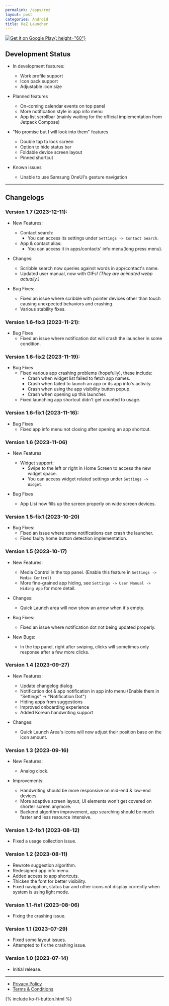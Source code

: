```yaml
---
permalink: /apps/rez
layout: post
categories: Android
title: ReZ Launcher
---
```


[![Get it on Google Play](https://play.google.com/intl/en_us/badges/static/images/badges/en_badge_web_generic.png){: height="60"}](https://play.google.com/store/apps/details?id=com.perryoncrack.rez&pcampaignid=pcampaignidMKT-Other-global-all-co-prtnr-py-PartBadge-Mar2515-1)

## Development Status

- In development features:
    - Work profile support
    - Icon pack support
    - Adjustable icon size

- Planned features
    - On-coming calendar events on top panel
    - More notification style in app info menu
    - App list scrollbar (mainly waiting for the official implementation from Jetpack Compose)

- "No promise but I will look into them" features
    - Double tap to lock screen
    - Option to hide status bar
    - Foldable device screen layout
    - Pinned shortcut

- Known issues
    - Unable to use Samsung OneUI's gesture navigation

---

## Changelogs

### Version 1.7 (2023-12-11):

- New Features:
    - Contact search:
        - You can access its settings under `Settings -> Contact Search`.
    - App &amp; contact alias:
        - You can access it in apps/contacts' info menu(long press menu).

- Changes:
    - Scribble search now queries against words in app/contact's name.
    - Updated user manual, now with GIFs! *(They are animated webp actually.)*

- Bug Fixes:
    - Fixed an issue where scribble with pointer devices other than touch causing unexpected behaviors and crashing.
    - Various stability fixes.

### Version 1.6-fix3 (2023-11-21):

- Bug Fixes
    - Fixed an issue where notification dot will crash the launcher in some condition.

### Version 1.6-fix2 (2023-11-19):

- Bug Fixes
    - Fixed various app crashing problems (hopefully), these include:
        - Crash when widget list failed to fetch app names.
        - Crash when failed to launch an app or its app info's activity.
        - Crash when using the app visibility button popup.
        - Crash when opening up this launcher.
    - Fixed launching app shortcut didn't get counted to usage.

### Version 1.6-fix1 (2023-11-16):

- Bug Fixes
    - Fixed app info menu not closing after opening an app shortcut.

### Version 1.6 (2023-11-06)

- New Features
    - Widget support:
        - Swipe to the left or right in Home Screen to access the new widget space.
        - You can access widget related settings under `Settings -> Widget`.

- Bug Fixes
    - App List now fills up the screen properly on wide screen devices.

### Version 1.5-fix1 (2023-10-20)

- Bug Fixes:
    - Fixed an issue where some notifications can crash the launcher.
    - Fixed faulty home button detection implementation.

### Version 1.5 (2023-10-17)

- New Features:
    - Media Control in the top panel. (Enable this feature in `Settings -> Media Control`)
    - More fine-grained app hiding, see `Settings -> User Manual -> Hiding App` for more detail.

- Changes:
    - Quick Launch area will now show an arrow when it's empty.

- Bug Fixes:
    - Fixed an issue where notification dot not being updated properly.

- New Bugs:
    - In the top panel, right after swiping, clicks will sometimes only response after a few more clicks.

### Version 1.4 (2023-09-27)

- New Features:
    - Update changelog dialog
    - Notification dot & app notification in app info menu (Enable them in "Settings" -> "Notification Dot")
    - Hiding apps from suggestions
    - Improved onboarding experience
    - Added Korean handwriting support

- Changes:
    - Quick Launch Area's icons will now adjust their position base on the icon amount.

### Version 1.3 (2023-09-16)

- New Features:
    - Analog clock.

- Improvements:
    - Handwriting should be more responsive on mid-end & low-end devices.
    - More adaptive screen layout, UI elements won't get covered on shorter screen anymore.
    - Backend algorithm improvement, app searching should be much faster and less resource intensive.

### Version 1.2-fix1 (2023-08-12)

- Fixed a usage collection issue.

### Version 1.2 (2023-08-11)

- Rewrote suggestion algorithm.
- Redesigned app info menu.
- Added access to app shortcuts.
- Thicken the font for better visibility.
- Fixed navigation, status bar and other icons not display correctly when system is using light mode.

### Version 1.1-fix1 (2023-08-06)

- Fixing the crashing issue.

### Version 1.1 (2023-07-29)

- Fixed some layout issues.
- Attempted to fix the crashing issue.

### Version 1.0 (2023-07-14)

- Initial release.

---

- [Privacy Policy](/legal/rez/privacy.html)
- [Terms & Conditions](/legal/rez/terms.html)

{% include ko-fi-button.html %}
